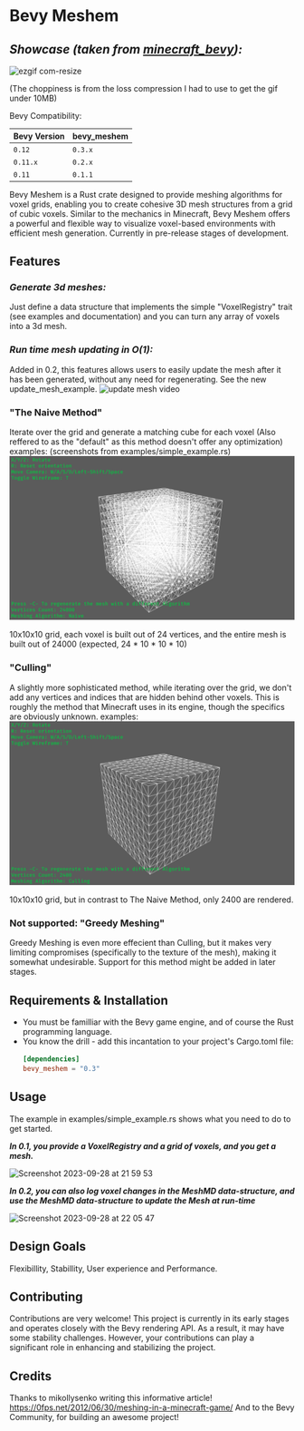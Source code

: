 # Bevy Meshem
## ***Showcase (taken from [minecraft_bevy](https://github.com/Adamkob12/minecraft_bevy)):***
![ezgif com-resize](https://github.com/Adamkob12/bevy_meshem/assets/46227443/a28e2de7-8e42-47fa-b02f-ac9e2b343f29)

(The choppiness is from the loss compression I had to use to get the gif under 10MB)

Bevy Compatibility:

| Bevy Version |  bevy_meshem         |
|--------------|----------------------|
| `0.12`       | `0.3.x`              |
| `0.11.x`     | `0.2.x`              |
| `0.11`       | `0.1.1`              |

Bevy Meshem is a Rust crate designed to provide meshing algorithms for voxel grids, enabling you to create cohesive 3D mesh structures from a grid of cubic voxels.
Similar to the mechanics in Minecraft, Bevy Meshem offers a powerful and flexible way to visualize voxel-based environments with efficient mesh generation.
Currently in pre-release stages of development.

## Features
### ___Generate 3d meshes:___
Just define a data structure that implements the simple "VoxelRegistry" trait (see examples and documentation) and you can turn any array of voxels into a 3d mesh.
### ___Run time mesh updating in O(1):___
Added in 0.2, this features allows users to easily update the mesh after it has been generated, without any need for regenerating. See the new update_mesh_example.
![update mesh video](assets/Screenshots/video1.gif)
### "The Naive Method"
Iterate over the grid and generate a matching cube for each voxel (Also reffered to as the "default" as this method doesn't offer any optimization) examples: (screenshots from examples/simple_example.rs)
![Naive method screenshot](assets/Screenshots/ScreenshotS.png)

10x10x10 grid, each voxel is built out of 24 vertices, and the entire mesh is built out of 24000 (expected, 24 * 10 * 10 * 10)

### "Culling"
A slightly more sophisticated method, while iterating over the grid, we don't add any vertices and indices that are hidden behind other voxels. This is roughly the method that Minecraft uses in its
engine, though the specifics are obviously unknown. examples:
![Culling method screenshot](assets/Screenshots/ScreenshotC.png)

10x10x10 grid, but in contrast to The Naive Method, only 2400 are rendered.

### Not supported: "Greedy Meshing"
Greedy Meshing is even more effecient than Culling, but it makes very limiting compromises (specifically to the texture of the mesh), making it somewhat undesirable. Support for this method might be added in later stages.

## Requirements & Installation
- You must be familliar with the Bevy game engine, and of course the Rust programming language.
- You know the drill - add this incantation to your project's Cargo.toml file:
  ```toml
  [dependencies]
  bevy_meshem = "0.3"
  ```

## Usage
The example in examples/simple_example.rs shows what you need to do to get started.

***In 0.1, you provide a VoxelRegistry and a grid of voxels, and you get a mesh.***

<img width="609" alt="Screenshot 2023-09-28 at 21 59 53" src="https://github.com/Adamkob12/bevy_meshem/assets/46227443/4f74b341-6de2-45db-ad0a-b3352f98dc7a">

***In 0.2, you can also log voxel changes in the MeshMD data-structure, and use the MeshMD data-structure to update the Mesh at run-time***

<img width="615" alt="Screenshot 2023-09-28 at 22 05 47" src="https://github.com/Adamkob12/bevy_meshem/assets/46227443/bc8459ad-d6ea-4eef-8677-c2b7688db1e9">

## Design Goals
Flexibillity, Stabillity, User experience and Performance.

## Contributing
Contributions are very welcome! This project is currently in its early stages and operates closely with the Bevy rendering API.
As a result, it may have some stability challenges. However, your contributions can play a significant role in enhancing and stabilizing the project.

## Credits
Thanks to mikollysenko writing this informative article!
https://0fps.net/2012/06/30/meshing-in-a-minecraft-game/
And to the Bevy Community, for building an awesome project!

